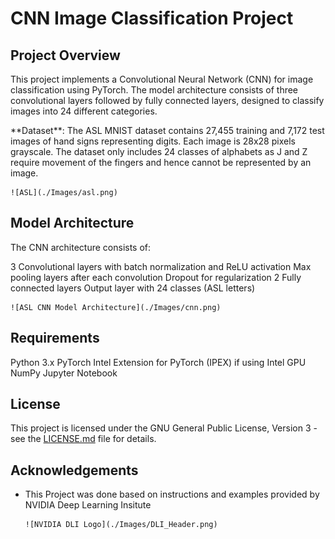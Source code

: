 # CNN Image Classification Project
## Project Overview
<p>This project implements a Convolutional Neural Network (CNN) for image classification using PyTorch. The model architecture consists of three convolutional layers followed by fully connected layers, designed to classify images into 24 different categories. </p>
<p>**Dataset**: The ASL MNIST dataset contains 27,455 training and 7,172 test images of hand signs representing digits. Each image is 28x28 pixels grayscale. The dataset only includes 24 classes of alphabets as J and Z require movement of the fingers and hence cannot be represented by an image. </p>

    ![ASL](./Images/asl.png)

## Model Architecture

The CNN architecture consists of:

3 Convolutional layers with batch normalization and ReLU activation
Max pooling layers after each convolution
Dropout for regularization
2 Fully connected layers
Output layer with 24 classes (ASL letters)

    ![ASL CNN Model Architecture](./Images/cnn.png)

## Requirements

Python 3.x
PyTorch
Intel Extension for PyTorch (IPEX) if using Intel GPU
NumPy
Jupyter Notebook

## License

This project is licensed under the GNU General Public License, Version 3 - see the [LICENSE.md](../LICENSE.md) file for details.


## Acknowledgements
- This Project was done based on instructions and examples provided by NVIDIA Deep Learning Insitute

      ![NVIDIA DLI Logo](./Images/DLI_Header.png)